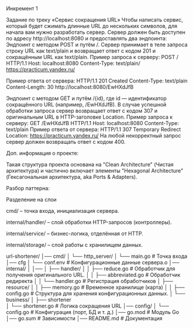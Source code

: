 Инкремент 1

Задание по треку «Сервис сокращения URL»
Чтобы написать сервис, который будет сжимать длинные URL до нескольких символов, для начала вам нужно разработать сервер.
Сервер должен быть доступен по адресу http://localhost:8080 и предоставлять два эндпоинта:
Эндпоинт с методом POST и путём /. Сервер принимает в теле запроса строку URL как text/plain и возвращает ответ с кодом 201 и сокращённым URL как text/plain.
Пример запроса к серверу:
POST / HTTP/1.1
Host: localhost:8080
Content-Type: text/plain/
https://practicum.yandex.ru/

Пример ответа от сервера:
HTTP/1.1 201 Created
Content-Type: text/plain
Content-Length: 30
http://localhost:8080/EwHXdJfB

Эндпоинт с методом GET и путём /{id}, где id — идентификатор сокращённого URL (например, /EwHXdJfB). В случае успешной обработки запроса сервер возвращает ответ с кодом 307 и оригинальным URL в HTTP-заголовке Location.
Пример запроса к серверу:
GET /EwHXdJfB HTTP/1.1
Host: localhost:8080
Content-Type: text/plain
Пример ответа от сервера:
HTTP/1.1 307 Temporary Redirect
Location: https://practicum.yandex.ru/
На любой некорректный запрос сервер должен возвращать ответ с кодом 400.

Доп. информация о проекте:

Такая структура проекта основана на "Clean Architecture" (Чистая архитектура) и частично включает элементы "Hexagonal Architecture" (Гексагональная архитектура, aka Ports & Adapters).

Разбор паттерна:

Разделение на слои

cmd/ – точка входа, инициализация сервера.

internal/handler/ – слой обработки HTTP-запросов (контроллеры).

internal/service/ – бизнес-логика, отделённая от HTTP.

internal/storage/ – слой работы с хранилищем данных.

url-shortener/
│── cmd/
│   └── http_server/
│       └── main.go            # Точка входа
│── cfg
│   └── conf.env               # Конфигурационные данные сервера.о
│── internal/
│   │──
│   ├── handler/
│   │   ├── reduce.go         # Обработчик для получения оригинального URL.
│   │   ├── abbreviated.go        # Обработчик редиректа
│   │   └── handler.go         # Регистрация обработчиков
│   ├── resource/
│   │   ├── memory.go          # Временное хранилище (карта)
│   │   ├── config.go          # Структура для хранения конфигурационных данных. 
│   └── business/
│       ├── shortener       
│            └── shortener.go   # Логика сокращения URL
│── config/
│   └── config.go              # Конфигурация (порт, БД и т. д.)
│── go.mod                     # Модуль Go
│── go.sum                     # Зависимости
│── README.md                  # Документация